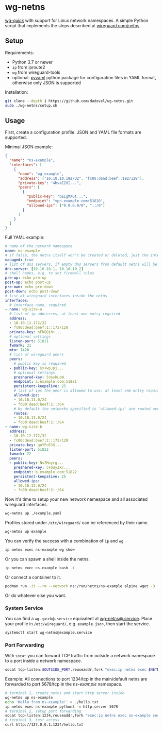 # wg-netns

[wg-quick](https://git.zx2c4.com/wireguard-tools/about/src/man/wg-quick.8) with support for Linux network namespaces.
A simple Python script that implements the steps described at [wireguard.com/netns](https://www.wireguard.com/netns/#ordinary-containerization).

## Setup

Requirements:

- Python 3.7 or newer
- `ip` from iproute2
- `wg` from wireguard-tools
- optional: [pyyaml](https://pypi.org/project/PyYAML/) python package for configuration files in YAML format, otherwise only JSON is supported

Installation:

~~~ bash
git clone --depth 1 https://github.com/dadevel/wg-netns.git
sudo ./wg-netns/setup.sh
~~~

## Usage

First, create a configuration profile.
JSON and YAML file formats are supported.

Minimal JSON example:

~~~ json
{
  "name": "ns-example",
  "interfaces": [
    {
      "name": "wg-example",
      "address": ["10.10.10.192/32", "fc00:dead:beef::192/128"],
      "private-key": "4bvaEZHI...",
      "peers": [
        {
          "public-key": "bELgMXGt...",
          "endpoint": "vpn.example.com:51820",
          "allowed-ips": ["0.0.0.0/0", "::/0"]
        }
      ]
    }
  ]
}
~~~

Full YAML example:

~~~ yaml
# name of the network namespace
name: ns-example
# if false, the netns itself won't be created or deleted, just the interfaces inside it
managed: true
# list of dns servers, if empty dns servers from default netns will be used
dns-server: [10.10.10.1, 10.10.10.2]
# shell hooks, e.g. to set firewall rules
pre-up: echo pre-up
post-up: echo post-up
pre-own: echo pre-down
post-down: echo post-down
# list of wireguard interfaces inside the netns
interfaces:
  # interface name, required
- name: wg-site-a
  # list of ip addresses, at least one entry required
  address:
  - 10.10.11.172/32
  - fc00:dead:beef:1::172/128
  private-key: nFkQQjN+...
  # optional settings
  listen-port: 51821
  fwmark: 21
  mtu: 1420
  # list of wireguard peers
  peers:
    # public key is required
  - public-key: Kx+wpJpj...
    # optional settings
    preshared-key: 5daskLoW...
    endpoint: a.example.com:51821
    persistent-keepalive: 25
    # list of ips the peer is allowed to use, at least one entry required
    allowed-ips:
    - 10.10.11.0/24
    - fc00:dead:beef:1::/64
    # by default the networks specified in 'allowed-ips' are routed over the interface, 'routes' can be used to overwrite this behaivor
    routes:
    - 10.10.11.0/24
    - fc00:dead:beef:1::/64
- name: wg-site-b
  address:
  - 10.10.12.172/32
  - fc00:dead:beef:2::172/128
  private-key: guYPuE3X...
  listen-port: 51822
  fwmark: 22
  peers:
  - public-key: NvZMoyrg...
    preshared-key: cFQuyIX/...
    endpoint: b.example.com:51822
    persistent-keepalive: 25
    allowed-ips:
    - 10.10.12.0/24
    - fc00:dead:beef:2::/64
~~~

Now it's time to setup your new network namespace and all associated wireguard interfaces.

~~~ bash
wg-netns up ./example.yaml
~~~

Profiles stored under `/etc/wireguard/` can be referenced by their name.

~~~ bash
wg-netns up example
~~~

You can verify the success with a combination of `ip` and `wg`.

~~~ bash
ip netns exec ns-example wg show
~~~

Or you can spawn a shell inside the netns.

~~~ bash
ip netns exec ns-example bash -i
~~~

Or connect a container to it.

~~~ bash
podman run -it --rm --network ns:/run/netns/ns-example alpine wget -O - https://ipinfo.io
~~~

Or do whatever else you want.

### System Service

You can find a `wg-quick@.service` equivalent at [wg-netns@.service](./wg-netns@.service).
Place your profile in `/etc/wireguard/`, e.g. `example.json`, then start the service.

~~~ bash
systemctl start wg-netns@example.service
~~~

### Port Forwarding

With `socat` you can forward TCP traffic from outside a network namespace to a port inside a network namespace.

~~~ bash
socat tcp-listen:$OUTSIDE_PORT,reuseaddr,fork "exec:ip netns exec $NETNS_NAME socat stdio 'tcp-connect:$INSIDE_PORT',nofork"
~~~

Example: All connections to port 1234/tcp in the main/default netns are forwarded to port 5678/tcp in the *ns-example* namespace.

~~~ bash
# terminal 1, create netns and start http server inside
wg-netns up ns-example
echo 'Hello from ns-example!' > ./hello.txt
ip netns exec ns-example python3 -m http.server 5678
# terminal 2, setup port forwarding
socat tcp-listen:1234,reuseaddr,fork "exec:ip netns exec ns-example socat stdio 'tcp-connect:127.0.0.1:5678',nofork"
# terminal 3, test access
curl http://127.0.0.1:1234/hello.txt
~~~
